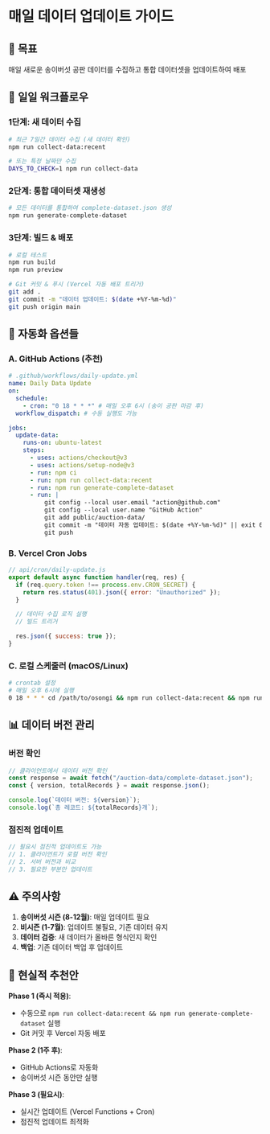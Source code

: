 # 매일 데이터 업데이트 가이드

## 🎯 목표

매일 새로운 송이버섯 공판 데이터를 수집하고 통합 데이터셋을 업데이트하여 배포

## 🔄 일일 워크플로우

### 1단계: 새 데이터 수집

```bash
# 최근 7일간 데이터 수집 (새 데이터 확인)
npm run collect-data:recent

# 또는 특정 날짜만 수집
DAYS_TO_CHECK=1 npm run collect-data
```

### 2단계: 통합 데이터셋 재생성

```bash
# 모든 데이터를 통합하여 complete-dataset.json 생성
npm run generate-complete-dataset
```

### 3단계: 빌드 & 배포

```bash
# 로컬 테스트
npm run build
npm run preview

# Git 커밋 & 푸시 (Vercel 자동 배포 트리거)
git add .
git commit -m "데이터 업데이트: $(date +%Y-%m-%d)"
git push origin main
```

## 🤖 자동화 옵션들

### A. GitHub Actions (추천)

```yaml
# .github/workflows/daily-update.yml
name: Daily Data Update
on:
  schedule:
    - cron: "0 18 * * *" # 매일 오후 6시 (송이 공판 마감 후)
  workflow_dispatch: # 수동 실행도 가능

jobs:
  update-data:
    runs-on: ubuntu-latest
    steps:
      - uses: actions/checkout@v3
      - uses: actions/setup-node@v3
      - run: npm ci
      - run: npm run collect-data:recent
      - run: npm run generate-complete-dataset
      - run: |
          git config --local user.email "action@github.com"
          git config --local user.name "GitHub Action"
          git add public/auction-data/
          git commit -m "데이터 자동 업데이트: $(date +%Y-%m-%d)" || exit 0
          git push
```

### B. Vercel Cron Jobs

```javascript
// api/cron/daily-update.js
export default async function handler(req, res) {
  if (req.query.token !== process.env.CRON_SECRET) {
    return res.status(401).json({ error: "Unauthorized" });
  }

  // 데이터 수집 로직 실행
  // 빌드 트리거

  res.json({ success: true });
}
```

### C. 로컬 스케줄러 (macOS/Linux)

```bash
# crontab 설정
# 매일 오후 6시에 실행
0 18 * * * cd /path/to/osongi && npm run collect-data:recent && npm run generate-complete-dataset && git add . && git commit -m "Auto update $(date)" && git push
```

## 📊 데이터 버전 관리

### 버전 확인

```javascript
// 클라이언트에서 데이터 버전 확인
const response = await fetch("/auction-data/complete-dataset.json");
const { version, totalRecords } = await response.json();

console.log(`데이터 버전: ${version}`);
console.log(`총 레코드: ${totalRecords}개`);
```

### 점진적 업데이트

```javascript
// 필요시 점진적 업데이트도 가능
// 1. 클라이언트가 로컬 버전 확인
// 2. 서버 버전과 비교
// 3. 필요한 부분만 업데이트
```

## ⚠️ 주의사항

1. **송이버섯 시즌 (8-12월)**: 매일 업데이트 필요
2. **비시즌 (1-7월)**: 업데이트 불필요, 기존 데이터 유지
3. **데이터 검증**: 새 데이터가 올바른 형식인지 확인
4. **백업**: 기존 데이터 백업 후 업데이트

## 🎯 현실적 추천안

**Phase 1 (즉시 적용)**:

- 수동으로 `npm run collect-data:recent && npm run generate-complete-dataset` 실행
- Git 커밋 후 Vercel 자동 배포

**Phase 2 (1주 후)**:

- GitHub Actions로 자동화
- 송이버섯 시즌 동안만 실행

**Phase 3 (필요시)**:

- 실시간 업데이트 (Vercel Functions + Cron)
- 점진적 업데이트 최적화
